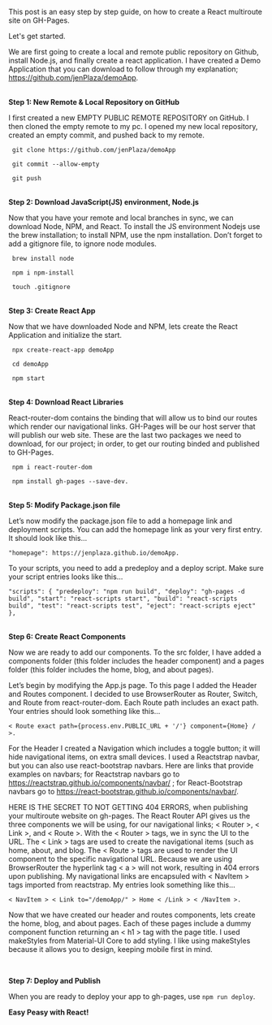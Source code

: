 This post is an easy step by step guide, on how to create a React multiroute site on GH-Pages.

Let's get started.

We are first going to create a local and remote public repository on Github, install Node.js, and finally create a react application. I have created a Demo Application that you can download to follow through my explanation; https://github.com/jenPlaza/demoApp.
<br /><br />

**Step 1: New Remote & Local Repository on GitHub**

I first created a new EMPTY PUBLIC REMOTE REPOSITORY on GitHub. I then cloned the empty remote to my pc. I opened my new local repository, created an empty commit, and pushed back to my remote.

` git clone https://github.com/jenPlaza/demoApp`

` git commit --allow-empty`

` git push`
<br /><br />

**Step 2: Download JavaScript(JS) environment, Node.js**

Now that you have your remote and local branches in sync, we can download Node, NPM, and React. To install the JS environment Nodejs use the brew installation; to install NPM, use the npm installation. Don’t forget to add a gitignore file, to ignore node modules.

` brew install node`

` npm i npm-install`

` touch .gitignore`
<br /><br />

**Step 3: Create React App**

Now that we have downloaded Node and NPM, lets create the React Application and initialize the start.

` npx create-react-app demoApp`

` cd demoApp`

` npm start`
<br /><br />

**Step 4: Download React Libraries**

React-router-dom contains the binding that will allow us to bind our routes which render our navigational links. GH-Pages will be our host server that will publish our web site. These are the last two packages we need to download, for our project; in order, to get our routing binded and published to GH-Pages.

` npm i react-router-dom`

` npm install gh-pages --save-dev.`
<br /><br />

**Step 5: Modify Package.json file**

Let’s now modify the package.json file to add a homepage link and deployment scripts. You can add the homepage link as your very first entry. It should look like this…

`"homepage": https://jenplaza.github.io/demoApp.`

To your scripts, you need to add a predeploy and a deploy script. Make sure your script entries looks like this…

`"scripts": { "predeploy": "npm run build", "deploy": "gh-pages -d build", "start": "react-scripts start", "build": "react-scripts build", "test": "react-scripts test", "eject": "react-scripts eject" },`
<br /><br />

**Step 6: Create React Components**

Now we are ready to add our components. To the src folder, I have added a components folder (this folder includes the header component) and a pages folder (this folder includes the home, blog, and about pages).

Let’s begin by modifying the App.js page. To this page I added the Header and Routes component. I decided to use BrowserRouter as Router, Switch, and Route from react-router-dom. Each Route path includes an exact path. Your entries should look something like this…

`< Route exact path={process.env.PUBLIC_URL + '/'} component={Home} / >.`

For the Header I created a Navigation which includes a toggle button; it will hide navigational items, on extra small devices. I used a Reactstrap navbar, but you can also use react-bootstrap navbars. Here are links that provide examples on navbars; for Reactstrap navbars go to https://reactstrap.github.io/components/navbar/ ; for React-Bootstrap navbars go to https://react-bootstrap.github.io/components/navbar/.

HERE IS THE SECRET TO NOT GETTING 404 ERRORS, when publishing your multiroute website on gh-pages. The React Router API gives us the three components we will be using, for our navigational links; < Router >, < Link >, and < Route >. With the < Router > tags, we in sync the UI to the URL. The < Link > tags are used to create the navigational items (such as home, about, and blog. The < Route > tags are used to render the UI component to the specific navigational URL. Because we are using BrowserRouter the hyperlink tag < a > will not work, resulting in 404 errors upon publishing. My navigational links are encapsuled with < NavItem > tags imported from reactstrap. My entries look something like this…

`< NavItem > < Link to="/demoApp/" > Home < /Link > < /NavItem >.`

Now that we have created our header and routes components, lets create the home, blog, and about pages. Each of these pages include a dummy component function returning an < h1 > tag with the page title. I used makeStyles from Material-UI Core to add styling. I like using makeStyles because it allows you to design, keeping mobile first in mind.

<br />

**Step 7: Deploy and Publish**

When you are ready to deploy your app to gh-pages, use `npm run deploy`.

**Easy Peasy with React!**
